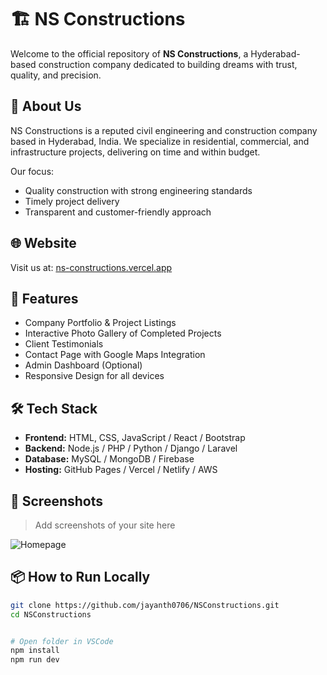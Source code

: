 # 🏗️ NS Constructions

Welcome to the official repository of **NS Constructions**, a Hyderabad-based construction company dedicated to building dreams with trust, quality, and precision.

## 📍 About Us

NS Constructions is a reputed civil engineering and construction company based in Hyderabad, India. We specialize in residential, commercial, and infrastructure projects, delivering on time and within budget.

Our focus:
- Quality construction with strong engineering standards
- Timely project delivery
- Transparent and customer-friendly approach

## 🌐 Website

Visit us at: [ns-constructions.vercel.app](https://ns-constructions.vercel.app/) 

## 🚧 Features

- Company Portfolio & Project Listings
- Interactive Photo Gallery of Completed Projects
- Client Testimonials
- Contact Page with Google Maps Integration
- Admin Dashboard (Optional)
- Responsive Design for all devices

## 🛠️ Tech Stack

- **Frontend:** HTML, CSS, JavaScript / React / Bootstrap
- **Backend:** Node.js / PHP / Python / Django / Laravel
- **Database:** MySQL / MongoDB / Firebase
- **Hosting:** GitHub Pages / Vercel / Netlify / AWS

## 📸 Screenshots

> Add screenshots of your site here

![Homepage](screenshots/homepage.png)

## 📦 How to Run Locally

```bash
git clone https://github.com/jayanth0706/NSConstructions.git
cd NSConstructions


# Open folder in VSCode
npm install
npm run dev
```
